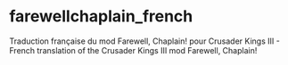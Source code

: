 # farewellchaplain_french
Traduction française du mod Farewell, Chaplain! pour Crusader Kings III - French translation of the Crusader Kings III mod Farewell, Chaplain!
